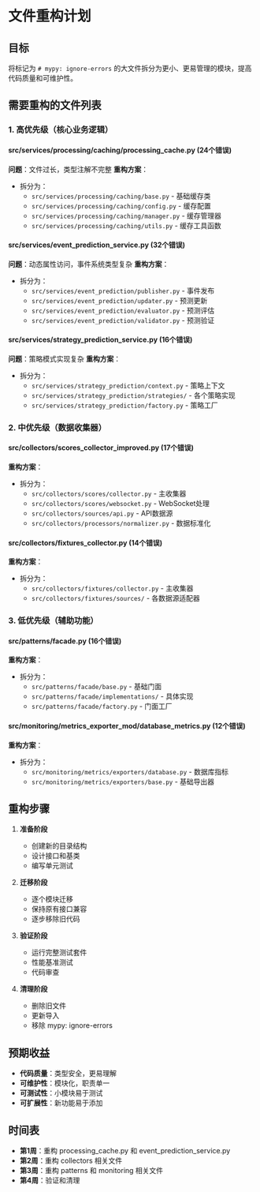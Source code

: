 # 文件重构计划

## 目标
将标记为 `# mypy: ignore-errors` 的大文件拆分为更小、更易管理的模块，提高代码质量和可维护性。

## 需要重构的文件列表

### 1. 高优先级（核心业务逻辑）

#### src/services/processing/caching/processing_cache.py (24个错误)
**问题**：文件过长，类型注解不完整
**重构方案**：
- 拆分为：
  - `src/services/processing/caching/base.py` - 基础缓存类
  - `src/services/processing/caching/config.py` - 缓存配置
  - `src/services/processing/caching/manager.py` - 缓存管理器
  - `src/services/processing/caching/utils.py` - 缓存工具函数

#### src/services/event_prediction_service.py (32个错误)
**问题**：动态属性访问，事件系统类型复杂
**重构方案**：
- 拆分为：
  - `src/services/event_prediction/publisher.py` - 事件发布
  - `src/services/event_prediction/updater.py` - 预测更新
  - `src/services/event_prediction/evaluator.py` - 预测评估
  - `src/services/event_prediction/validator.py` - 预测验证

#### src/services/strategy_prediction_service.py (16个错误)
**问题**：策略模式实现复杂
**重构方案**：
- 拆分为：
  - `src/services/strategy_prediction/context.py` - 策略上下文
  - `src/services/strategy_prediction/strategies/` - 各个策略实现
  - `src/services/strategy_prediction/factory.py` - 策略工厂

### 2. 中优先级（数据收集器）

#### src/collectors/scores_collector_improved.py (17个错误)
**重构方案**：
- 拆分为：
  - `src/collectors/scores/collector.py` - 主收集器
  - `src/collectors/scores/websocket.py` - WebSocket处理
  - `src/collectors/sources/api.py` - API数据源
  - `src/collectors/processors/normalizer.py` - 数据标准化

#### src/collectors/fixtures_collector.py (14个错误)
**重构方案**：
- 拆分为：
  - `src/collectors/fixtures/collector.py` - 主收集器
  - `src/collectors/fixtures/sources/` - 各数据源适配器

### 3. 低优先级（辅助功能）

#### src/patterns/facade.py (16个错误)
**重构方案**：
- 拆分为：
  - `src/patterns/facade/base.py` - 基础门面
  - `src/patterns/facade/implementations/` - 具体实现
  - `src/patterns/facade/factory.py` - 门面工厂

#### src/monitoring/metrics_exporter_mod/database_metrics.py (12个错误)
**重构方案**：
- 拆分为：
  - `src/monitoring/metrics/exporters/database.py` - 数据库指标
  - `src/monitoring/metrics/exporters/base.py` - 基础导出器

## 重构步骤

1. **准备阶段**
   - 创建新的目录结构
   - 设计接口和基类
   - 编写单元测试

2. **迁移阶段**
   - 逐个模块迁移
   - 保持原有接口兼容
   - 逐步移除旧代码

3. **验证阶段**
   - 运行完整测试套件
   - 性能基准测试
   - 代码审查

4. **清理阶段**
   - 删除旧文件
   - 更新导入
   - 移除 mypy: ignore-errors

## 预期收益

- **代码质量**：类型安全，更易理解
- **可维护性**：模块化，职责单一
- **可测试性**：小模块易于测试
- **可扩展性**：新功能易于添加

## 时间表

- **第1周**：重构 processing_cache.py 和 event_prediction_service.py
- **第2周**：重构 collectors 相关文件
- **第3周**：重构 patterns 和 monitoring 相关文件
- **第4周**：验证和清理
